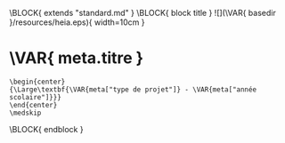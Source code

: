 \BLOCK{ extends "standard.md" }
\BLOCK{ block title }
![](\VAR{ basedir }/resources/heia.eps){ width=10cm }

# \VAR{ meta.titre }

```{=latex}
\begin{center}
{\Large\textbf{\VAR{meta["type de projet"]} - \VAR{meta["année scolaire"]}}} 
\end{center}
\medskip

```
\BLOCK{ endblock }